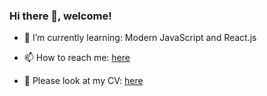 ### Hi there 👋, welcome!

- 🌱 I’m currently learning: Modern JavaScript and React.js

- 📫 How to reach me: [here](mailto:anna.nawrocka1988@gmail.com)
- 👀 Please look at my CV: [here](https://github.com/a-nawrocka/CV)
